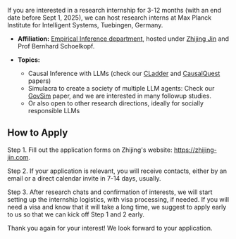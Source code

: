 If you are interested in a research internship for 3-12 months (with an end date before Sept 1, 2025), we can host research interns at Max Planck Institute for Intelligent Systems, Tuebingen, Germany. 

- **Affiliation:** [Empirical Inference department](https://ei.is.mpg.de/), hosted under [Zhijing Jin](https://zhijing-jin.com/) and Prof Bernhard Schoelkopf.

- **Topics:** 
  - Causal Inference with LLMs (check our [CLadder](https://arxiv.org/pdf/2312.04350) and [CausalQuest](https://arxiv.org/pdf/2405.20318) papers)
  - Simulacra to create a society of multiple LLM agents: Check our [GovSim](https://arxiv.org/pdf/2404.16698) paper, and we are interested in many followup studies.
  - Or also open to other research directions, ideally for socially responsible LLMs

## How to Apply

Step 1. Fill out the application forms on Zhijing's website: https://zhijing-jin.com. 

Step 2. If your application is relevant, you will receive contacts, either by an email or a direct calendar invite in 7-14 days, usually.

Step 3. After research chats and confirmation of interests, we will start setting up the internship logistics, with visa processing, if needed. If you will need a visa and know that it will take a long time, we suggest to apply early to us so that we can kick off Step 1 and 2 early.



Thank you again for your interest! We look forward to your application.
